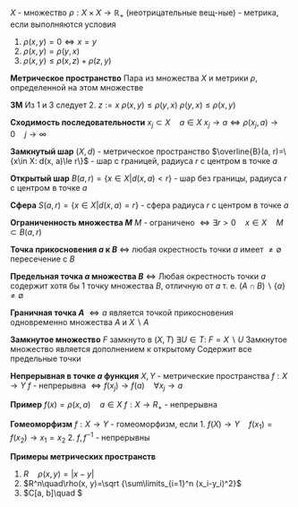 
$X$ - множество
$\rho: X \times X \to \mathbb{R_{+}}$ (неотрицательные вещ-ные) - метрика, если выполняются условия
1. $\rho \left( x, y \right) = 0 \iff x = y$
2. $\rho \left( x, y \right) = \rho \left( y, x \right)$
3. $\rho \left( x, y \right) \leq \rho \left( x, z \right) + \rho \left( z, y \right)$

**Метрическое пространство**
	Пара из множества $X$ и метрики $\rho$, определенной на этом множестве

**3М**
	Из 1 и 3 следует 2.
	$z := x$
	$\rho \left( x, y \right) \leq \rho \left( y, x \right)$
	$\rho \left( y, x \right) \leq \rho \left( x, y \right)$

**Сходимость последовательности**
	${x_j}\subset X\quad a \in X$
	$x_j\to a \iff \rho(x_j, a) \to 0 \quad j \to \infty$

**Замкнутый шар**
	$(X, d)$ - метрическое пространство
	$\overline{B}(a, r)=\{x\in X: d(x, a)\le r\}$ - шар с границей, радиуса $r$ с центром в точке $a$

**Открытый шар**
	$B(a, r) = \left\{x \in X | d(x, a) < r\right\}$ - шар без границы, радиуса $r$ с центром в точке $a$

**Сфера**
	$S(a, r) = \left\{x \in X | d(x, a) = r\right\}$ - сфера радиуса $r$ с центром в точке $a$	

**Ограниченность множества $M$**
	$M$ - ограничено $\iff\exists r>0\quad x\in X\quad M\subset B(a, r)$

**Точка прикосновения $a$ к $B$**
	$\iff$ любая окрестность точки $a$ имеет $\neq \emptyset$ пересечение с $B$

**Предельная точка $a$ множества $B$**
	$\iff$ Любая окрестность точки $a$ содержит хотя бы $1$ точку множества $B$, отличную от $a$
	т. е. $\left( A \cap B \right)\backslash\{ a \} \neq \emptyset$

**Граничная точка $A$**
	$\iff a$ является точкой прикосновения одновременно множества $A$ и $X \backslash A$ 

**Замкнутое множество**
	$F$ замкнуто в $(X, T)$
	$\exists U \in T:\ F = X \backslash U$
	Замкнутое множество является дополнением к открытому
	Содержит все предельные точки

**Непрерывная в точке $a$ функция**
	$X, Y$ - метрические пространства
	$f:X\to Y$
	$f$ - непрерывна $\iff f(x_j)\to f(a) \quad \forall x_j \to a$

**Пример**
	$f(x)=\rho(x, a)\quad a\in X$
	$f:X\to R_+$ - непрерывна

**Гомеоморфизм**
	$f:X\to Y$ - гомеоморфизм, если
	1. $f(X)\to Y\quad f(x_1)=f(x_2)\to x_1=x_2$
	2. $f, f^{-1}$ - непрерывны

**Примеры метрических пространств**
1. $R\quad \rho(x, y)=|x-y|$
2. $R^n\quad\rho(x, y)=\sqrt {\sum\limits_{i=1}^n (x_i-y_i)^2}$
3. $C[a, b]\quad $